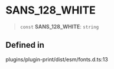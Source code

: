 # SANS_128_WHITE

> `const` **SANS_128_WHITE**: `string`

## Defined in

plugins/plugin-print/dist/esm/fonts.d.ts:13
